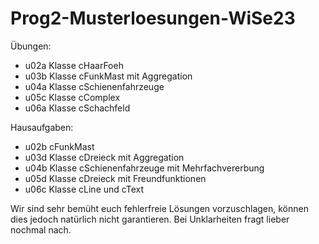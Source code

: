# Prog2-Musterloesungen-WiSe23

Übungen:

- u02a Klasse cHaarFoeh
- u03b Klasse cFunkMast mit Aggregation
- u04a Klasse cSchienenfahrzeuge
- u05c Klasse cComplex
- u06a Klasse cSchachfeld


Hausaufgaben:

- u02b cFunkMast
- u03d Klasse cDreieck mit Aggregation
- u04b Klasse cSchienenfahrzeuge mit Mehrfachvererbung
- u05d Klasse cDreieck mit Freundfunktionen
- u06c Klasse cLine und cText


Wir sind sehr bemüht euch fehlerfreie Lösungen vorzuschlagen, können dies jedoch natürlich nicht garantieren. Bei Unklarheiten fragt lieber nochmal nach.
